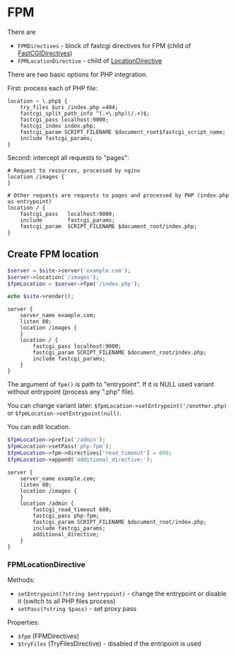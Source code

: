 # FPM

There are

* `FPMDirectives` - block of fastcgi directives for FPM (child of [FastCGIDirectives](fastcgi.md))
* `FPMLocationDirective` - child of [LocationDirective](location.md)

There are two basic options for PHP integration.

First: process each of PHP file:

```
location ~ \.php$ {
    try_files $uri /index.php =404;
    fastcgi_split_path_info ^(.+\.php)(/.+)$;
    fastcgi_pass localhost:9000;
    fastcgi_index index.php;
    fastcgi_param SCRIPT_FILENAME $document_root$fastcgi_script_name;
    include fastcgi_params;
}
```

Second: intercept all requests to "pages":

```
# Request to resources, processed by nginx
location /images {
}

# Other requests are requests to pages and processed by PHP (index.php as entrypoint)
location / {
    fastcgi_pass   localhost:9000;
    include        fastcgi_params;
    fastcgi_param  SCRIPT_FILENAME $document_root/index.php;
}
```

## Create FPM location

```php
$server = $site->server('example.com');
$server->location('/images');
$fpmLocation = $server->fpm('/index.php');

echo $site->render();
```

```
server {
    server_name example.com;
    listen 80;
    location /images {
    }
    location / {
        fastcgi_pass localhost:9000;
        fastcgi_param SCRIPT_FILENAME $document_root/index.php;
        include fastcgi_params;
    }
}
```

The argument of `fpm()` is path to "entrypoint".
If it is NULL used variant without entrypoint (process any ".php" file).

You can change variant later: `$fpmLocation->setEntrypoint('/another.php)` or `$fpmLocation->setEntrypoint(null)`.

You can edit location.

```php
$fpmLocation->prefix('/admin');
$fpmLocation->setPass('php-fpm');
$fpmLocation->fpm->directives['read_timeout'] = 600;
$fpmLocation->append('additional_directive;');
```

```
server {
    server_name example.com;
    listen 80;
    location /images {
    }
    location /admin {
        fastcgi_read_timeout 600;
        fastcgi_pass php-fpm;
        fastcgi_param SCRIPT_FILENAME $document_root/index.php;
        include fastcgi_params;
        additional_directive;
    }
}
```

### FPMLocationDirective

Methods:

* `setEntrypoint(?string $entrypoint)` - change the entrypoint or disable it (switch to all PHP files process)
* `setPass(?string $pass)` - set proxy pass

Properties:

* `$fpm` (FPMDirectives)
* `$tryFiles` (TryFilesDirective) - disabled if the entripoint is used
